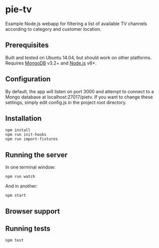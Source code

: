 # pie-tv
Example Node.js webapp for filtering a list of available TV channels according
to category and customer location.

## Prerequisites
Built and tested on Ubuntu 14.04, but should work on other platforms.
Requires [MongoDB](https://docs.mongodb.com/getting-started/shell/installation/)
v3.2+ and [Node.js](https://nodejs.org/en/download/) v6+.

## Configuration
By default, the app will listen on port 3000 and attempt to connect to a Mongo
database at localhost:27017/pietv. If you want to change these settings, simply
edit config.js in the project root directory.

## Installation
```
npm install
npm run init-hooks
npm run import-fixtures
```

## Running the server
In one terminal window:
```
npm run watch
```

And in another:
```
npm start
```

## Browser support

## Running tests
```
npm test
```
